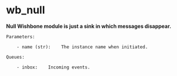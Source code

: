 wb_null
=======

**Null Wishbone module is just a sink in which messages disappear.**
        
    Parameters:
    
        - name (str):    The instance name when initiated.
    
    Queues:
    
        - inbox:    Incoming events.
    

